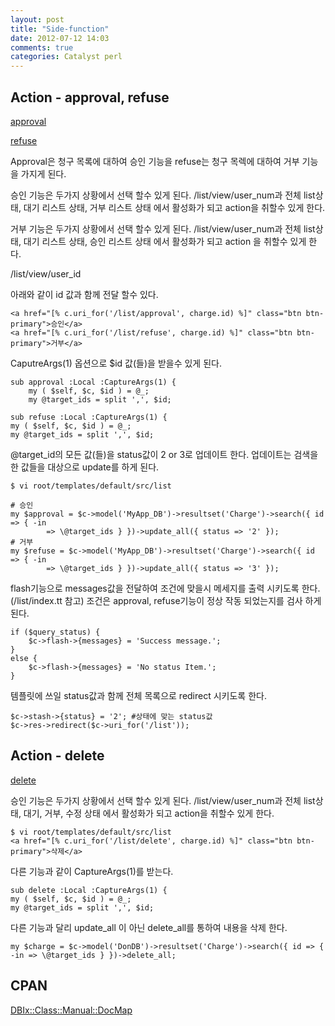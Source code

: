 ```yaml
---
layout: post
title: "Side-function"
date: 2012-07-12 14:03
comments: true
categories: Catalyst perl
---
```


## Action - approval, refuse

[approval](https://gist.github.com/3096325)

[refuse](https://gist.github.com/3096321)


Approval은 청구 목록에 대하여 승인 기능을
refuse는 청구 목렉에 대하여 거부 기능을 가지게 된다.

승인 기능은 두가지 상황에서 선택 할수 있게 된다.
/list/view/user_num과 전체 list상태, 대기 리스트 상태, 거부 리스트 상태
에서 활성화가 되고 action을 취할수 있게 한다.

거부 기능은 두가지 상황에서 선택 할수 있게 된다.
/list/view/user_num과 전체 list상태, 대기 리스트 상태, 승인 리스트 상태
에서 활성화가 되고 action 을 취할수 있게 한다.

/list/view/user_id

아래와 같이 id 값과 함께 전달 할수 있다.

    <a href="[% c.uri_for('/list/approval', charge.id) %]" class="btn btn-primary">승인</a>
    <a href="[% c.uri_for('/list/refuse', charge.id) %]" class="btn btn-primary">거부</a>

CaputreArgs(1) 옵션으로 $id 값(들)을 받을수 있게 된다.

    sub approval :Local :CaptureArgs(1) {
        my ( $self, $c, $id ) = @_;
        my @target_ids = split ',', $id;

    sub refuse :Local :CaptureArgs(1) {
	my ( $self, $c, $id ) = @_;
	my @target_ids = split ',', $id;



@target_id의 모든 값(들)을 status값이 2 or 3로 업데이트 한다.
업데이트는 검색을 한 값들을 대상으로 update를 하게 된다.

    $ vi root/templates/default/src/list

    # 승인
    my $approval = $c->model('MyApp_DB')->resultset('Charge')->search({ id => { -in
            => \@target_ids } })->update_all({ status => '2' });
    # 거부
    my $refuse = $c->model('MyApp_DB')->resultset('Charge')->search({ id => { -in
            => \@target_ids } })->update_all({ status => '3' });


flash기능으로 messages값을 전달하여 조건에 맞을시 메세지를 출력 시키도록 한다.(/list/index.tt 참고)
조건은 approval, refuse기능이 정상 작동 되었는지를 검사 하게 된다.

    if ($query_status) {
        $c->flash->{messages} = 'Success message.';
    }
    else {
        $c->flash->{messages} = 'No status Item.';
    }

템플릿에 쓰일 status값과 함께 전체 목록으로 redirect 시키도록 한다.

    $c->stash->{status} = '2'; #상태에 맞는 status값
    $c->res->redirect($c->uri_for('/list'));

## Action - delete

[delete](https://gist.github.com/3096329)

승인 기능은 두가지 상황에서 선택 할수 있게 된다.
/list/view/user_num과 전체 list상태, 대기, 거부, 수정 상태
 에서 활성화가 되고 action을 취할수 있게 한다.

    $ vi root/templates/default/src/list
    <a href="[% c.uri_for('/list/delete', charge.id) %]" class="btn btn-primary">삭제</a>

다른 기능과 같이 CaptureArgs(1)를 받는다.

    sub delete :Local :CaptureArgs(1) {
	my ( $self, $c, $id ) = @_;
	my @target_ids = split ',', $id;

다른 기능과 달리 update_all 이 아닌 delete_all를 통하여 내용을 삭제 한다.

    my $charge = $c->model('DonDB')->resultset('Charge')->search({ id => { -in => \@target_ids } })->delete_all;

## CPAN

[DBIx::Class::Manual::DocMap](https://metacpan.org/module/DBIx::Class::Manual::DocMap)
